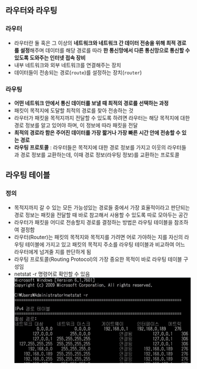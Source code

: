 ## 라우터와 라우팅

### 라우터
- 라우터란 둘 혹은 그 이상의 **네트워크와 네트워크 간 데이터 전송을 위해 최적 경로를 설정**해주며 데이터를 해당 경로를 따라 **한 통신망에서 다른 통신망으로 통신할 수 있도록 도와주는 인터넷 접속 장비**
- 내부 네트워크와 외부 네트워크를 연결해주는 장치
- 데이터들이 전송되는 경로(`route`)를 설정하는 장치(`router`)

### 라우팅

- **어떤 네트워크 안에서 통신 데이터를 보낼 때 최적의 경로를 선택하는 과정**
- 패킷이 목적지에 도달할 최적의 경로를 찾아 전송하는 것
- 라우터가 패킷을 목적지까지 전달할 수 있도록 하려면 라우터는 해당 목적지에 대한 경로 정보를 알고 있어야 하며, 이 정보에 따라 패킷을 전달
- **최적의 경로라 함은 주어진 데이터를 가장 짧거나 가장 빠른 시간 안에 전송할 수 있는 경로**
- **라우팅 프로토콜** : 라우터들은 목적지에 대한 경로 정보를 가지고 이웃의 라우터들과 경로 정보를 교환하는데, 이때 경로 정보(라우팅 정보)를 교환하는 프로토콜

## 라우팅 테이블

### 정의

- 목적지까지 갈 수 있는 모든 가능성있는 경로들 중에서 가장 효율적이라고 판단되는 경로 정보는 패킷을 전달할 때 바로 참고해서 사용할 수 있도록 따로 모아두는 공간
- 라우터가 패킷을 어디로 전송할지 경로를 결정하는 방법은 라우팅 테이블을 참조하여 결정함
- 라우터(Router)는 패킷의 목적지와 목적지를 가려면 어로 가야하는 지를 자신의 라우팅 테이블에 가지고 있고 패킷의 목적지 주소를 라우팅 테이블과 비교하여 어느 라우터에게 넘겨줄 지를 판단하게 됨
- 라우팅 프로토콜(Routing Protocol)의 가장 중요한 목적이 바로 라우팅 테이블 구성임
- netstat -r 명령어로 확인할 수 있음
![routing_table](image/routing_table.png)